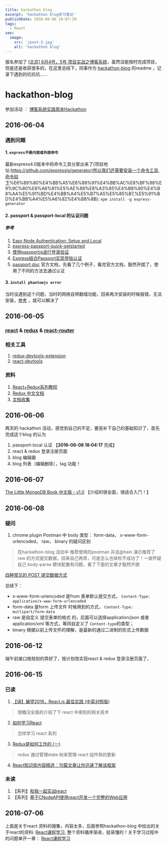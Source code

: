 ```yaml
---
title: hackathon blog
excerpt: 'hackathon blog学习笔记'
publishDate: 2016-06-06 16:07:29
tags:
  - React
seo:
  image:
    src: '/post-5.jpg'
    alt: 'hackathon blog'
---
```

报名参加了 [[北京] 6月4号，5号 项目实战之博客系统](https://cnodejs.org/topic/5750d47c491b9c4f36910fe9)，虽然没能按时完成项目，但是还是收获很多的，在这里总结下，同事作为 [hackathon-blog](https://github.com/sumaolin/hackathon-blog) 的readme ，记录下遇到的坑坑坑……

<!-- more -->

# hackathon-blog

参加活动 ： [博客系统实践周末Hackathon](https://cnodejs.org/topic/5750d47c491b9c4f36910fe9)

## 2016-06-04

### 遇到问题

#### 1. `express不是内部或外部命令`

  最新express4.0版本中将命令工具分家出来了(项目地址:[https://github.com/expressjs/generator)所以我们还需要安装一个命令工具,命令如下](https://github.com/expressjs/generator)%E6%89%80%E4%BB%A5%E6%88%91%E4%BB%AC%E8%BF%98%E9%9C%80%E8%A6%81%E5%AE%89%E8%A3%85%E4%B8%80%E4%B8%AA%E5%91%BD%E4%BB%A4%E5%B7%A5%E5%85%B7,%E5%91%BD%E4%BB%A4%E5%A6%82%E4%B8%8B):
  `npm install -g express-generator`

#### 2. passport & passport-local 的认证问题

##### 参考

1. [Easy Node Authentication: Setup and Local](https://scotch.io/tutorials/easy-node-authentication-setup-and-local)
2. [express-passport-quick-getstarted](https://github.com/rockq-org/express-passport-quick-getstarted)
3. [使用passportjs进行登录验证](https://segmentfault.com/a/1190000002926232#articleHeader0)
4. [Express结合Passport实现登陆认证](http://blog.fens.me/nodejs-express-passport/)
5. [passport doc](http://passportjs.org/docs) 官方文档，先看了几个例子，看完官方文档，豁然开朗了，使用了不同的方法去通过认证

#### 3. `install phantomjs error`

  当时没遇到这个问题，当时的网络自带翻墙功能，回来再次安装的时候报错，无法安装，[参考](https://github.com/rockq-org/hackathon-blog/issues/13) ，就可以解决了

## 2016-06-05

### [react](https://facebook.github.io/react/index.html) & [redux](https://github.com/reactjs/redux) & [react-router](https://github.com/reactjs/react-router)

### 相关工具

1. [redux-devtools-extension](https://github.com/zalmoxisus/redux-devtools-extension)
2. [react-devtools](https://github.com/facebook/react-devtools)

### 资料

1. [React+Redux系列教程](https://github.com/lewis617/react-redux-tutorial)
2. [Redux 中文文档](http://cn.redux.js.org/)
3. [文档收集](https://github.com/icefox0801/JSErrorMonitor#应用的框架和库)

## 2016-06-06

  两天的 hackathon 活动，感觉到自己的不足，要恶补下自己的基础知识了，首先完成这个blog 的认为

1. passport-local 认证     【**2016-06-08 18:04:17** 完成】
2. react & redux 登录注册页面
3. blog 编辑器
4. blog 列表（编辑删除），tag 功能！

## 2016-06-07

  [The Little MongoDB Book  中文版 - v1.0](https://github.com/ilivebox/the-little-mongodb-book) 【介绍的很全面，很适合入门！】

## 2016-06-08

### 疑问

1. chrome plugin Postman 中 body 类型： form-data， x-www-form-urlencoded， raw， binary 的疑问区别

> 在hackathon-blog 活动中 推荐使用的postman 并且@hain 演示推荐了 raw 的方式提交数据，回来自己再弄，可是怎么也体检不成功了！一直怀疑自己 body-parse 模块配置有问题，看了下面的文章才豁然开朗

  [四种常见的 POST 提交数据方式](https://github.com/ilivebox/the-little-mongodb-book/blob/master/zh-cn/mongodb.markdown)

  总结下：

* x-www-form-urlencoded 是from 表单默认提交方式， `Content-Type: application/x-www-form-urlencoded`
* form-data 是form 上传文件 时候用到的方式， `Content-Type: multipart/form-data`
* raw 是自定义 提交表单的格式 的，后面可以选择application/json 或者 application/xml 等方式，等同自定义了 `Content-type`的类型；
* binary 根据以前上传文件的理解，是最新的通过二进制的形式上传数据

## 2016-06-12

  端午前接口按规划的弄好了，按计划改实现react &  redux 登录注册页面了，

## 2016-06-15

### 已读

1. [【译】展望2016，React.js 最佳实践 (中英对照版)](https://blog.jimmylv.info/2016-01-22-React.js-Best-Practices-for-2016/)

> 很概况全面的介绍了下 react 中用到的相关技术

2. [如何学习React](https://github.com/petehunt/react-howto/blob/master/README-zh.md)

> 怎样学习 react 系列

3. [Redux是如何工作的 (一)](http://chatting8.com/?p=883)

> redux 通过管理state 树来管理 react 组件熟的更新

4. [React知识库内容精选：10篇文章让你迅速了解该框架](http://geek.csdn.net/news/detail/81106)

### 未读

1. 【系列】[和我一起实战react](http://mulgore.github.io/2016/05/23/follow-react-lesson/)
2. 【系列】[基于CNodeAPI使用react开发一个完整的Web应用](http://mulgore.github.io/2016/06/01/used-CNodeAPI-for-development-of-react-webapp/)

## 2016-07-06

  上面是关于react 资料的搜集，内容太多，后面参照hackathon-blog 中给出的关于react的资料: [React课程学习](http://guoyongfeng.github.io/idoc/index.html), 整个资料循序渐进，挺易懂的！关于学习过程中的问题单开一章： [React课程学习](/2016/07/06/React课程学习/)
